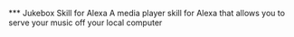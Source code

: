 *** Jukebox Skill for Alexa
A media player skill for Alexa that allows you to serve your music off your local computer
